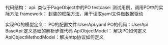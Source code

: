 代码结构：
api:
    类似于PageObject中的PO
testcase:
    测试用例，调用PO中的实际方法
framework：
    封装的框架方法，用于读取yaml文件做数据驱动
    
实现PO的模型定义：
PO的配置文件:UserApi.yaml
PO的代码：UserApi
BaseApi:定义基础的解析步骤代码
ApiObjectModel： 解决PO如何定义
ApiObjectMethodModel：解决http协议如何定义
          